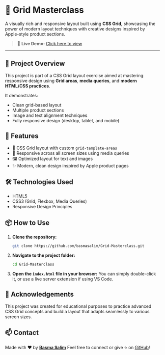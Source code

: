 # 🎯 Grid Masterclass

A visually rich and responsive layout built using **CSS Grid**, showcasing the power of modern layout techniques with creative designs inspired by Apple-style product sections.

> 🔗 **Live Demo:** [Click here to view](https://basmasalim.github.io/Grid-Masterclass/)  
---

## 🌟 Project Overview

This project is part of a CSS Grid layout exercise aimed at mastering responsive design using **Grid areas**, **media queries**, and **modern HTML/CSS practices**.

It demonstrates:

- Clean grid-based layout
- Multiple product sections
- Image and text alignment techniques
- Fully responsive design (desktop, tablet, and mobile)


## 🚀 Features

- 🔳 CSS Grid layout with custom `grid-template-areas`
- 📱 Responsive across all screen sizes using media queries
- 🖼️ Optimized layout for text and images
- ✨ Modern, clean design inspired by Apple product pages



## 🛠️ Technologies Used

- HTML5
- CSS3 (Grid, Flexbox, Media Queries)
- Responsive Design Principles



## 📦 How to Use

1. **Clone the repository:**
   ```bash
   git clone https://github.com/basmasalim/Grid-Masterclass.git


2. **Navigate to the project folder:**

   ```bash
   cd Grid-Masterclass
   ```

3. **Open the `index.html` file in your browser:**
   You can simply double-click it, or use a live server extension if using VS Code.


## 🙌 Acknowledgements

This project was created for educational purposes to practice advanced CSS Grid concepts and build a layout that adapts seamlessly to various screen sizes.


## 📫 Contact

Made with ❤️ by **[Basma Salim](https://www.linkedin.com/in/basma-hawash-b23170293/)**
Feel free to connect or give ⭐ on [GitHub](https://github.com/basmasalim/Grid-Masterclass)!

